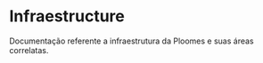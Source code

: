 <h1>Infraestructure</h1>

Documentação referente a infraestrutura da Ploomes e suas áreas correlatas.
